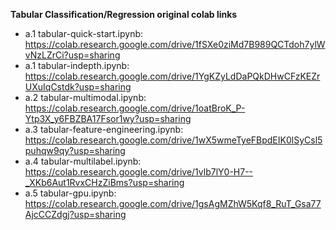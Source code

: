 **Tabular Classification/Regression original colab links**

* a.1 tabular-quick-start.ipynb: https://colab.research.google.com/drive/1fSXe0ziMd7B989QCTdoh7ylWvNzLZrCi?usp=sharing
* a.1 tabular-indepth.ipynb: https://colab.research.google.com/drive/1YgKZyLdDaPQkDHwCFzKEZrUXuIqCstdk?usp=sharing
* a.2 tabular-multimodal.ipynb: https://colab.research.google.com/drive/1oatBroK_P-Ytp3X_y6FBZBA17Fsor1wy?usp=sharing
* a.3 tabular-feature-engineering.ipynb: https://colab.research.google.com/drive/1wX5wmeTyeFBpdEIK0lSyCsl5puhqw9qy?usp=sharing
* a.4 tabular-multilabel.ipynb: https://colab.research.google.com/drive/1vlb7lY0-H7--_XKb6Aut1RvxCHzZiBms?usp=sharing
* a.5 tabular-gpu.ipynb: https://colab.research.google.com/drive/1gsAgMZhW5Kqf8_RuT_Gsa77AjcCCZdgj?usp=sharing
